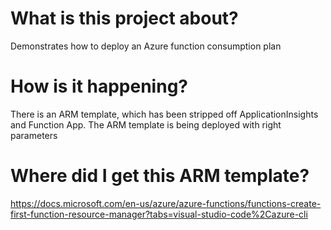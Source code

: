 # What is this project about?
Demonstrates how to deploy an Azure function consumption plan

# How is it happening?
There is an ARM template, which has been stripped off ApplicationInsights and Function App. The ARM template is being deployed with right parameters

# Where did I get this ARM template?
https://docs.microsoft.com/en-us/azure/azure-functions/functions-create-first-function-resource-manager?tabs=visual-studio-code%2Cazure-cli

